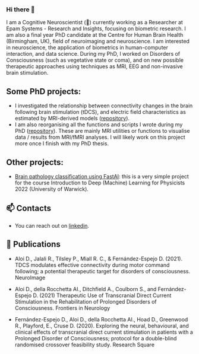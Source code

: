 ### Hi there 👋

I am a Cognitive Neuroscientist (:brain:) currently working as a Researcher at Epam Systems - Research and Insights, focusing on biometric research. I am also a final year PhD candidate at the Centre for Human Brain Health (Birmingham, UK), field of neuroimaging and neuroscience. I am interested in neuroscience, the application of biometrics in human-computer interaction, and data science. During my PhD, I worked on Disorders of Consciousness (such as vegetative state or coma), and on new possible therapeutic approaches using techniques as MRI, EEG and non-invasive brain stimulation. 

## Some PhD projects:
- I investigated the relationship between connectivity changes in the brain following brain stimulation (tDCS), and electric field characteristics as estimated by MRI-derived models ([repository](https://github.com/Davi93/wp1_2_roast)). 
- I am also reorganising all the functions and scripts I wrote during my PhD ([repository](https://github.com/Davi93/mri_scripts)). These are mainly MRI utilities or functions to visualise data / results from MRI/fMRI analyses. I will likely work on this project more once I finish with my PhD thesis.

## Other projects:
- [Brain pathology classification using FastAI](https://github.com/Davi93/idmlp_project): this is a very simple project for the course Introduction to Deep (Machine) Learning for Physicists 2022 (University of Warwick).


## 📫 Contacts
- You can reach out on [linkedin](https://www.linkedin.com/in/davide-aloi-841285160/).

## :newspaper: Publications

- Aloi D., Jalali R., Tilsley P., Miall R. C., & Fernández-Espejo D. (2021). TDCS modulates effective connectivity during motor command following;
a potential therapeutic target for disorders of consciousness. NeuroImage

- Aloi D., della Rocchetta AI., Ditchfield A., Coulborn S., and Fernández-Espejo D. (2021) Therapeutic Use of Transcranial Direct Current
Stimulation in the Rehabilitation of Prolonged Disorders of Consciousness. Frontiers in Neurology

- Fernández-Espejo D., Aloi D., della Rocchetta AI., Hoad D., Greenwood R., Playford, E., Cruse D. (2020). Exploring the neural, behavioural,
and clinical effects of transcranial direct current stimulation in patients with a Prolonged Disorder of Consciousness; protocol for a
double-blind randomised crossover feasibility study. Research Square

<!--

**Davi93/Davi93** is a ✨ _special_ ✨ repository because its `README.md` (this file) appears on your GitHub profile.

Here are some ideas to get you started:

- 
- 🌱 I’m currently learning ...
- 👯 I’m looking to collaborate on ...
- 🤔 I’m looking for help with ...
- 💬 Ask me about ...
- 📫 How to reach me: ...
- 😄 Pronouns: ...
- ⚡ Fun fact: ...
-->
